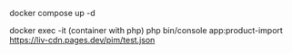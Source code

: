 docker compose up -d

docker exec -it (container with php) php bin/console app:product-import https://liv-cdn.pages.dev/pim/test.json
